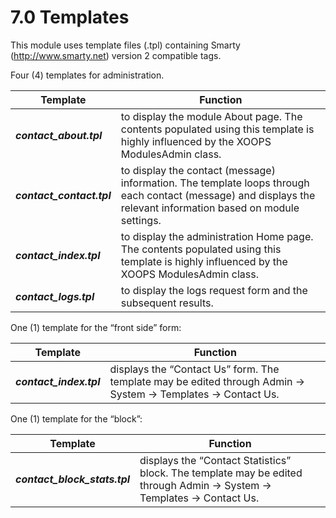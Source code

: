 # 7.0 Templates


This module uses template files (.tpl) containing Smarty (http://www.smarty.net) version 2 compatible tags.

Four (4) templates for administration.

|Template|Function|
|---|---|
|***contact_about.tpl***|to display the module About page.  The contents populated using this template is highly influenced by the XOOPS ModulesAdmin class.|
|***contact_contact.tpl*** |to display the contact (message) information. The template loops through each contact (message) and displays the relevant information based on module settings.|
|***contact_index.tpl*** |to display the administration Home page.  The contents populated using this template is highly influenced by the XOOPS ModulesAdmin class.|
|***contact_logs.tpl*** |to display the logs request form and the subsequent results.|

One (1) template for the “front side” form:

|Template|Function|
|---|---|
|***contact_index.tpl*** | displays the “Contact Us” form. The template may be edited through Admin -> System -> Templates -> Contact Us.|

One (1) template for the “block”:

|Template|Function|
|---|---|
|***contact_block_stats.tpl*** | displays the “Contact Statistics” block. The template may be edited through Admin -> System -> Templates -> Contact Us.|

